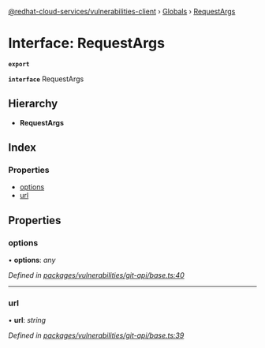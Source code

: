 [@redhat-cloud-services/vulnerabilities-client](../README.md) › [Globals](../globals.md) › [RequestArgs](requestargs.md)

# Interface: RequestArgs

**`export`** 

**`interface`** RequestArgs

## Hierarchy

* **RequestArgs**

## Index

### Properties

* [options](requestargs.md#options)
* [url](requestargs.md#url)

## Properties

###  options

• **options**: *any*

*Defined in [packages/vulnerabilities/git-api/base.ts:40](https://github.com/RedHatInsights/javascript-clients/blob/master/packages/vulnerabilities/git-api/base.ts#L40)*

___

###  url

• **url**: *string*

*Defined in [packages/vulnerabilities/git-api/base.ts:39](https://github.com/RedHatInsights/javascript-clients/blob/master/packages/vulnerabilities/git-api/base.ts#L39)*
